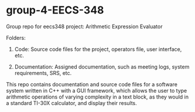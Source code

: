 # group-4-EECS-348
Group repo for eecs348 project: Arithmetic Expression Evaluator 

Folders:

  1. Code: Source code files for the project, operators file, user interface, etc.

  2. Documentation: Assigned documentation, such as meeting logs, system requirements, SRS, etc.


This repo contains documentation and source code files for a software system written in C++ with a GUI framework, which allows the user to type arithmetic operations of varying complexity in a text block, as they would in a standard TI-30X calculator, and display their results.
